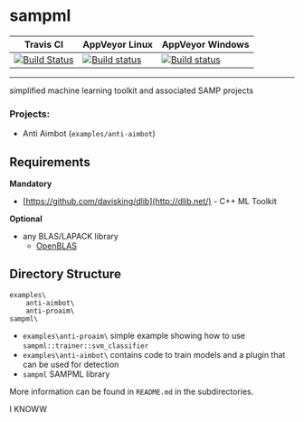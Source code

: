 # sampml
| Travis CI | AppVeyor Linux | AppVeyor Windows |
| --------- | -------------- | ---------------- |
| [![Build Status](https://travis-ci.org/YashasSamaga/sampml.svg?branch=master)](https://travis-ci.org/YashasSamaga/sampml) | [![Build status](https://ci.appveyor.com/api/projects/status/us7n7fx75qlblyg3?svg=true)](https://ci.appveyor.com/project/YashasSamaga/sampml) | [![Build status](https://ci.appveyor.com/api/projects/status/gjj8krqn9uqmgmv9?svg=true)](https://ci.appveyor.com/project/YashasSamaga/sampml-mjxk0) |

---

simplified machine learning toolkit and associated SAMP projects 

### Projects:
 - Anti Aimbot (`examples/anti-aimbot`)

## Requirements

**Mandatory**
- [https://github.com/davisking/dlib](http://dlib.net/) - C++ ML Toolkit

**Optional**
- any BLAS/LAPACK library
  - [OpenBLAS](https://github.com/xianyi/OpenBLAS/)

## Directory Structure
    examples\
        anti-aimbot\
        anti-proaim\
    sampml\
    
- `examples\anti-proaim\` simple example showing how to use `sampml::trainer::svm_classifier`
- `examples\anti-aimbot\` contains code to train models and a plugin that can be used for detection
- `sampml` SAMPML library

More information can be found in `README.md` in the subdirectories.

I KNOWW
